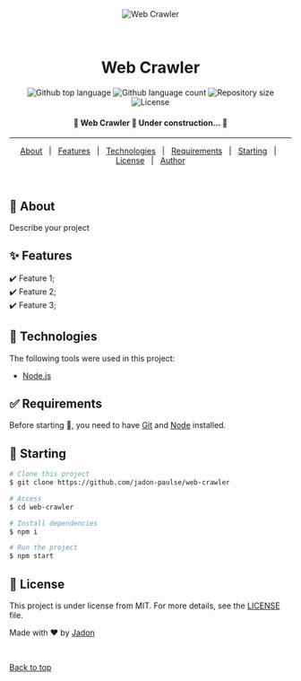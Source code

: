 <div align="center" id="top"> 
  <img src="./.github/app.gif" alt="Web Crawler" />

  &#xa0;

  <!-- <a href="https://webcrawler.netlify.app">Demo</a> -->
</div>

<h1 align="center">Web Crawler</h1>

<p align="center">
  <img alt="Github top language" src="https://img.shields.io/github/languages/top/jadon-paulse/web-crawler?color=56BEB8">

  <img alt="Github language count" src="https://img.shields.io/github/languages/count/jadon-paulse/web-crawler?color=56BEB8">

  <img alt="Repository size" src="https://img.shields.io/github/repo-size/jadon-paulse/web-crawler?color=56BEB8">

  <img alt="License" src="https://img.shields.io/github/license/jadon-paulse/web-crawler?color=56BEB8">

  <!-- <img alt="Github issues" src="https://img.shields.io/github/issues/jadon-paulse/web-crawler?color=56BEB8" /> -->

  <!-- <img alt="Github forks" src="https://img.shields.io/github/forks/jadon-paulse/web-crawler?color=56BEB8" /> -->

  <!-- <img alt="Github stars" src="https://img.shields.io/github/stars/jadon-paulse/web-crawler?color=56BEB8" /> -->
</p>

<!-- Status -->

<h4 align="center"> 
	🚧  Web Crawler 🚀 Under construction...  🚧
</h4> 

<hr>

<p align="center">
  <a href="#dart-about">About</a> &#xa0; | &#xa0; 
  <a href="#sparkles-features">Features</a> &#xa0; | &#xa0;
  <a href="#rocket-technologies">Technologies</a> &#xa0; | &#xa0;
  <a href="#white_check_mark-requirements">Requirements</a> &#xa0; | &#xa0;
  <a href="#checkered_flag-starting">Starting</a> &#xa0; | &#xa0;
  <a href="#memo-license">License</a> &#xa0; | &#xa0;
  <a href="https://github.com/jadon-paulse" target="_blank">Author</a>
</p>

<br>

## :dart: About ##

Describe your project

## :sparkles: Features ##

:heavy_check_mark: Feature 1;\
:heavy_check_mark: Feature 2;\
:heavy_check_mark: Feature 3;

## :rocket: Technologies ##

The following tools were used in this project:

<!-- - [Expo](https://expo.io/) -->
- [Node.js](https://nodejs.org/en/)
<!-- - [React](https://pt-br.reactjs.org/)
- [React Native](https://reactnative.dev/)
- [TypeScript](https://www.typescriptlang.org/) -->

## :white_check_mark: Requirements ##

Before starting :checkered_flag:, you need to have [Git](https://git-scm.com) and [Node](https://nodejs.org/en/) installed.

## :checkered_flag: Starting ##

```bash
# Clone this project
$ git clone https://github.com/jadon-paulse/web-crawler

# Access
$ cd web-crawler

# Install dependencies
$ npm i

# Run the project
$ npm start


```

## :memo: License ##

This project is under license from MIT. For more details, see the [LICENSE](LICENSE.md) file.


Made with :heart: by <a href="https://github.com/jadon-paulse" target="_blank">Jadon</a>

&#xa0;

<a href="#top">Back to top</a>
<!-- # The server will initialize in the <http://localhost:3000> -->
